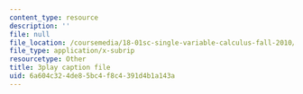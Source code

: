 ```yaml
---
content_type: resource
description: ''
file: null
file_location: /coursemedia/18-01sc-single-variable-calculus-fall-2010/6a604c324de85bc4f8c4391d4b1a143a_kCPVBl953eY.srt
file_type: application/x-subrip
resourcetype: Other
title: 3play caption file
uid: 6a604c32-4de8-5bc4-f8c4-391d4b1a143a
---
```


